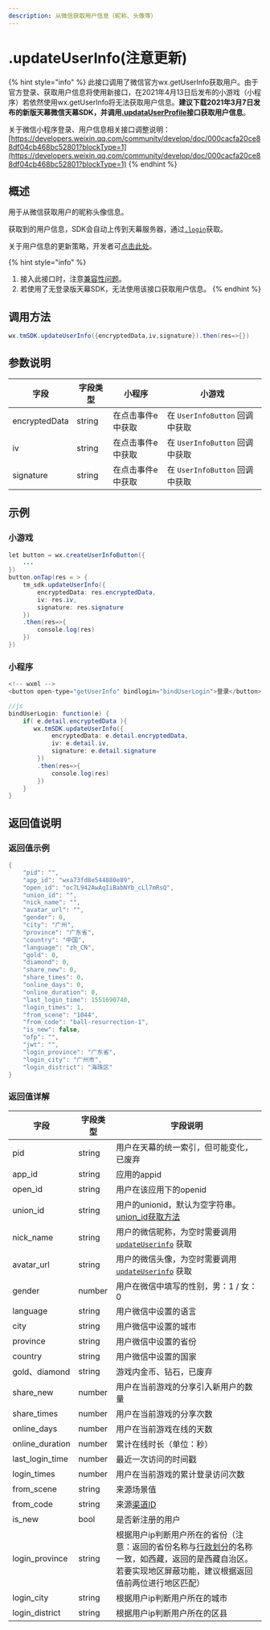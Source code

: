 ```yaml
---
description: 从微信获取用户信息（昵称、头像等）
---
```


# .updateUserInfo(注意更新)

{% hint style="info" %}
此接口调用了微信官方wx.getUserInfo获取用户。由于官方登录、获取用户信息将使用新接口，在2021年4月13日后发布的小游戏（小程序）若依然使用wx.getUserInfo将无法获取用户信息。**建议下载2021年3月7日发布的新版天幕微信天幕SDK，并调用**[**.updataUserProfile**](updateuserprofile.md)**接口获取用户信息**。

关于微信小程序登录、用户信息相关接口调整说明：[https://developers.weixin.qq.com/community/develop/doc/000cacfa20ce88df04cb468bc52801?blockType=1](https://developers.weixin.qq.com/community/develop/doc/000cacfa20ce88df04cb468bc52801?blockType=1)
{% endhint %}

## 概述

用于从微信获取用户的昵称头像信息。

获取到的用户信息，SDK会自动上传到天幕服务器，通过[`.login`](get-user-info.md)获取。

关于用户信息的更新策略，开发者可[点击此处](./#he-shi-chu-fa-shou-quan)。

{% hint style="info" %}
1. 接入此接口时，注意[兼容性问题](./#2-jian-rong-xing-wen-ti-zhong-yao-1)。
2. 若使用了无登录版天幕SDK，无法使用该接口获取用户信息。
{% endhint %}

## **调用方法**

```java
wx.tmSDK.updateUserInfo({encryptedData,iv,signature}).then(res=>{})
```

## **参数说明**

| 字段            | 字段类型   | 小程序       | 小游戏                      |
| ------------- | ------ | --------- | ------------------------ |
| encryptedData | string | 在点击事件e中获取 | 在 `UserInfoButton` 回调中获取 |
| iv            | string | 在点击事件e中获取 | 在 `UserInfoButton` 回调中获取 |
| signature     | string | 在点击事件e中获取 | 在 `UserInfoButton` 回调中获取 |

## **示例**

### **小游戏**

```java
let button = wx.createUserInfoButton({
    ...
})
button.onTap(res = > {
    tm_sdk.updateUserInfo({
        encryptedData: res.encryptedData,
        iv: res.iv,
        signature: res.signature
    })
    .then(res=>{
        console.log(res)
    })
})
```

### **小程序**

```java
<!-- wxml -->
<button open-type="getUserInfo" bindlogin="bindUserLogin">登录</button>
```

```java
//js
bindUserLogin: function(e) {
    if( e.detail.encryptedData ){
       wx.tmSDK.updateUserInfo({
            encryptedData: e.detail.encryptedData,
            iv: e.detail.iv,
            signature: e.detail.signature
        })
        .then(res=>{
            console.log(res)
        })
    }
}
```

## **返回值说明**

### **返回值示例**

```java
{
    "pid": "",
    "app_id": "wxa73fd8e544880e89",
    "open_id": "oc7L942AwAqIiBabNYb_cLl7mRsQ",
    "union_id": "",
    "nick_name": "",
    "avatar_url": "",
    "gender": 0,
    "city": "广州",
    "province": "广东省",
    "country": "中国",
    "language": "zh_CN",
    "gold": 0,
    "diamond": 0,
    "share_new": 0,
    "share_times": 0,
    "online_days": 0,
    "online_duration": 0,
    "last_login_time": 1551690740,
    "login_times": 1,
    "from_scene": "1044",
    "from_code": "ball-resurrection-1",
    "is_new": false,
    "ofp": "",
    "jwt": "",
    "login_province": "广东省",
    "login_city": "广州市",
    "login_district": "海珠区"
}
```

### **返回值详解**

| 字段              | 字段类型   | 字段说明                                                                                                                                                                         |
| --------------- | ------ | ---------------------------------------------------------------------------------------------------------------------------------------------------------------------------- |
| pid             | string | 用户在天幕的统一索引，但可能变化，已废弃                                                                                                                                                         |
| app_id          | string | 应用的appid                                                                                                                                                                     |
| open_id         | string | 用户在该应用下的openid                                                                                                                                                               |
| union_id        | string | 用户的unionid，默认为空字符串。[union_id获取方法](https://developers.weixin.qq.com/minigame/dev/guide/open-ability/union-id.html)                                                            |
| nick_name       | string | 用户的微信昵称，为空时需要调用 [`updateUserinfo`](update-userinfo.md) 获取                                                                                                                    |
| avatar_url      | string | 用户的微信头像，为空时需要调用 [`updateUserinfo`](update-userinfo.md) 获取                                                                                                                    |
| gender          | number | 用户在微信中填写的性别，男：1 / 女：0                                                                                                                                                        |
| language        | string | 用户微信中设置的语言                                                                                                                                                                   |
| city            | string | 用户微信中设置的城市                                                                                                                                                                   |
| province        | string | 用户微信中设置的省份                                                                                                                                                                   |
| country         | string | 用户微信中设置的国家                                                                                                                                                                   |
| gold、diamond    | string | 游戏内金币、钻石，已废弃                                                                                                                                                                 |
| share_new       | number | 用户在当前游戏的分享引入新用户的数量                                                                                                                                                           |
| share_times     | number | 用户在当前游戏的分享次数                                                                                                                                                                 |
| online_days     | number | 用户在当前游戏在线的天数                                                                                                                                                                 |
| online_duration | number | 累计在线时长（单位：秒）                                                                                                                                                                 |
| last_login_time | number | 最近一次访问的时间戳                                                                                                                                                                   |
| login_times     | number | 用户在当前游戏的累计登录访问次数                                                                                                                                                             |
| from_scene      | string | 来源场景值                                                                                                                                                                        |
| from_code       | string | 来源[渠道ID](../../../channel/main-features/channel-management.md)                                                                                                               |
| is_new          | bool   | 是否新注册的用户                                                                                                                                                                     |
| login_province  | string | 根据用户ip判断用户所在的省份（注意：返回的省份名称与[行政划分](https://baike.baidu.com/item/%E8%A1%8C%E6%94%BF%E5%8C%BA%E5%88%92/4655526?fr=aladdin#3\_3)的名称一致，如西藏，返回的是西藏自治区。若要实现地区屏蔽功能，建议根据返回值前两位进行地区匹配） |
| login_city      | string | 根据用户ip判断用户所在的城市                                                                                                                                                              |
| login_district  | string | 根据用户ip判断用户所在的区县                                                                                                                                                              |
